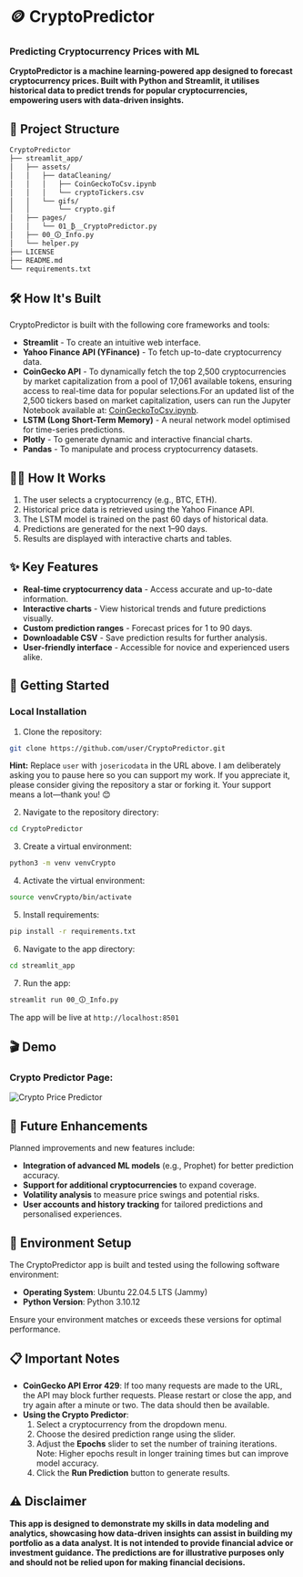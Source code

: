 # 🪙 **CryptoPredictor**
### **Predicting Cryptocurrency Prices with ML**

**CryptoPredictor is a machine learning-powered app designed to forecast cryptocurrency prices. Built with Python and Streamlit, it utilises historical data to predict trends for popular cryptocurrencies, empowering users with data-driven insights.**

## 🧬 **Project Structure**
```bash
CryptoPredictor  
├── streamlit_app/         
│   ├── assets/
│   │   ├── dataCleaning/       
│   │   │   ├── CoinGeckoToCsv.ipynb
│   │   │   └── cryptoTickers.csv
│   │   └── gifs/ 
│   │       └── crypto.gif 
│   ├── pages/               
│   │   └── 01_₿__CryptoPredictor.py 
│   ├── 00_🛈_Info.py        
│   └── helper.py          
├── LICENSE                 
├── README.md               
└── requirements.txt        
```

## 🛠️ **How It's Built**

CryptoPredictor is built with the following core frameworks and tools:

- **Streamlit** - To create an intuitive web interface.
- **Yahoo Finance API (YFinance)** - To fetch up-to-date cryptocurrency data.
- **CoinGecko API** - To dynamically fetch the top 2,500 cryptocurrencies by market capitalization from a pool of 17,061 available tokens, ensuring access to real-time data for popular selections.For an updated list of the 2,500 tickers based on market capitalization, users can run the Jupyter Notebook available at: [CoinGeckoToCsv.ipynb](https://github.com/josericodata/CryptoPredictor/blob/main/streamlit_app/assets/dataCleaning/CoinGeckoToCsv.ipynb).
- **LSTM (Long Short-Term Memory)** - A neural network model optimised for time-series predictions.
- **Plotly** - To generate dynamic and interactive financial charts.
- **Pandas** - To manipulate and process cryptocurrency datasets.

## 🧑‍💻 **How It Works**

1. The user selects a cryptocurrency (e.g., BTC, ETH).
2. Historical price data is retrieved using the Yahoo Finance API.
3. The LSTM model is trained on the past 60 days of historical data.
4. Predictions are generated for the next 1–90 days.
5. Results are displayed with interactive charts and tables.

## ✨ **Key Features**

- **Real-time cryptocurrency data** - Access accurate and up-to-date information.
- **Interactive charts** - View historical trends and future predictions visually.
- **Custom prediction ranges** - Forecast prices for 1 to 90 days.
- **Downloadable CSV** - Save prediction results for further analysis.
- **User-friendly interface** - Accessible for novice and experienced users alike.

## 🚀 **Getting Started**

### **Local Installation**

1. Clone the repository:
```bash
git clone https://github.com/user/CryptoPredictor.git
```
**Hint:** Replace `user` with `josericodata` in the URL above. I am deliberately asking you to pause here so you can support my work. If you appreciate it, please consider giving the repository a star or forking it. Your support means a lot—thank you! 😊

2. Navigate to the repository directory:
```bash
cd CryptoPredictor
```

3. Create a virtual environment:
```bash
python3 -m venv venvCrypto
```

4. Activate the virtual environment:
```bash
source venvCrypto/bin/activate
```

5. Install requirements:
```bash
pip install -r requirements.txt
```

6. Navigate to the app directory:
```bash
cd streamlit_app
```

7. Run the app:
```bash
streamlit run 00_🛈_Info.py
```

The app will be live at ```http://localhost:8501```

## 🎬 **Demo**
  
### Crypto Predictor Page:
![Crypto Price Predictor](https://raw.githubusercontent.com/josericodata/CryptoPredictor/main/streamlit_app/assets/gifs/crypto.gif)

## 🔮 **Future Enhancements**

Planned improvements and new features include:

- **Integration of advanced ML models** (e.g., Prophet) for better prediction accuracy.
- **Support for additional cryptocurrencies** to expand coverage.
- **Volatility analysis** to measure price swings and potential risks.
- **User accounts and history tracking** for tailored predictions and personalised experiences.

## 🔧 **Environment Setup**

The CryptoPredictor app is built and tested using the following software environment:

- **Operating System**: Ubuntu 22.04.5 LTS (Jammy)
- **Python Version**: Python 3.10.12

Ensure your environment matches or exceeds these versions for optimal performance.

## 📋 **Important Notes**

- **CoinGecko API Error 429**: If too many requests are made to the URL, the API may block further requests. Please restart or close the app, and try again after a minute or two. The data should then be available.
- **Using the Crypto Predictor**:
    1. Select a cryptocurrency from the dropdown menu.
    2. Choose the desired prediction range using the slider.
    3. Adjust the **Epochs** slider to set the number of training iterations. Note: Higher epochs result in longer training times but can improve model accuracy.
    4. Click the **Run Prediction** button to generate results.

## ⚠️ **Disclaimer**

**This app is designed to demonstrate my skills in data modeling and analytics, showcasing how data-driven insights can assist in building my portfolio as a data analyst. It is not intended to provide financial advice or investment guidance. The predictions are for illustrative purposes only and should not be relied upon for making financial decisions.**



